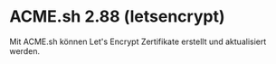 # ACME.sh 2.88 (letsencrypt)

Mit ACME.sh können Let's Encrypt Zertifikate erstellt und aktualisiert werden.
<br>

